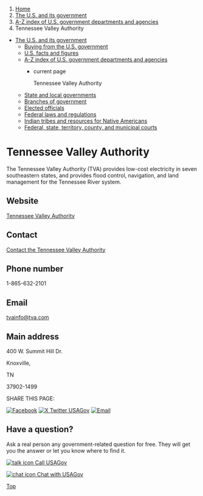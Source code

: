 1. [Home](/)
2. [The U.S. and its government](/about-the-us)
3. [A-Z index of U.S. government departments and agencies](/agency-index)
4. Tennessee Valley Authority

* [The U.S. and its government](/about-the-us)
  + [Buying from the U.S. government](/buy-from-government)
  + [U.S. facts and figures](/facts-figures)
  + [A-Z index of U.S. government departments and agencies](/agency-index)
    - current page

      Tennessee Valley Authority
  + [State and local governments](/state-local-governments)
  + [Branches of government](/branches-of-government)
  + [Elected officials](/elected-officials)
  + [Federal laws and regulations](/laws-and-regulations)
  + [Indian tribes and resources for Native Americans](/tribes)
  + [Federal, state, territory, county, and municipal courts](/courts)

Tennessee Valley Authority
==========================

The Tennessee Valley Authority (TVA) provides low-cost electricity in seven southeastern states, and provides flood control, navigation, and land management for the Tennessee River system.

Website
-------

[Tennessee Valley Authority](https://www.tva.com/)

Contact
-------

[Contact the Tennessee Valley Authority](https://www.tva.com/about-tva/contact-us)

Phone number
------------

1-865-632-2101

Email
-----

[tvainfo@tva.com](mailto:tvainfo@tva.com)

Main address
------------

400 W. Summit Hill Dr.
  

Knoxville,

TN

37902-1499

SHARE THIS PAGE:

[![Facebook](/themes/custom/usagov/images/social-media-icons/Facebook_Icon.svg)](https://www.facebook.com/sharer/sharer.php?u=https://www.usa.gov/agencies/tennessee-valley-authority&v=3)
[![X Twitter USAGov](/themes/custom/usagov/images/social-media-icons/X_Twitter_Icon.svg?version=2)](https://twitter.com/intent/tweet?source=webclient&text=https://www.usa.gov/agencies/tennessee-valley-authority)
[![Email](/themes/custom/usagov/images/social-media-icons/Email_Icon.svg?version=2)](mailto:?subject=https://www.usa.gov/agencies/tennessee-valley-authority)

Have a question?
----------------

Ask a real person any government-related question for free. They will get you the answer or let you know where to find it.

[![talk icon](/themes/custom/usagov/images/ICONS_talk.png)
Call USAGov](/phone)

[![chat icon](/themes/custom/usagov/images/ICONS_chat.png)
Chat with USAGov](/chat)

[Top](#main-content)